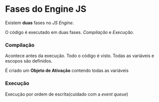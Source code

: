 # Fases do Engine JS

Existem **duas** fases no *JS Engine*.

O código é executado em duas fases. *Compilação* e *Execução*.

### Compilação

Acontece antes da execução. Todo o código é visto. Todas as variáveis e escopos são definidos.

É criado um **Objeto de Ativação** contendo todas as variáveis

### Execução

Execução por ordem de escrita(cuidado com a *event queue*)
